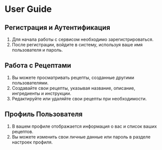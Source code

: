 # User Guide

## Регистрация и Аутентификация
1. Для начала работы с сервисом необходимо зарегистрироваться.
2. После регистрации, войдите в систему, используя ваше имя пользователя и пароль.

## Работа с Рецептами
1. Вы можете просматривать рецепты, созданные другими пользователями.
2. Создавайте свои рецепты, указывая название, описание, ингредиенты и инструкции.
3. Редактируйте или удаляйте свои рецепты при необходимости.

## Профиль Пользователя
1. В вашем профиле отображается информация о вас и список ваших рецептов.
2. Вы можете изменить свои личные данные или пароль в разделе настроек профиля.
